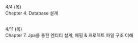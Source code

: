 4/4 (목) <br> 
Chapter 4. Database 설계 <br>
<br>

4/11 (목) <br> 
Chapter 7. Jpa를 통한 엔티티 설계, 매핑 & 프로젝트 파일 구조 이해 <br> 
<br> 
